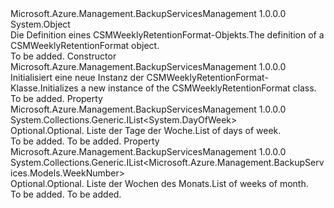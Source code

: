 <Type Name="CSMWeeklyRetentionFormat" FullName="Microsoft.Azure.Management.BackupServices.Models.CSMWeeklyRetentionFormat">
  <TypeSignature Language="C#" Value="public class CSMWeeklyRetentionFormat" />
  <TypeSignature Language="ILAsm" Value=".class public auto ansi beforefieldinit CSMWeeklyRetentionFormat extends System.Object" />
  <TypeSignature Language="DocId" Value="T:Microsoft.Azure.Management.BackupServices.Models.CSMWeeklyRetentionFormat" />
  <TypeSignature Language="VB.NET" Value="Public Class CSMWeeklyRetentionFormat" />
  <TypeSignature Language="F#" Value="type CSMWeeklyRetentionFormat = class" />
  <AssemblyInfo>
    <AssemblyName>Microsoft.Azure.Management.BackupServicesManagement</AssemblyName>
    <AssemblyVersion>1.0.0.0</AssemblyVersion>
  </AssemblyInfo>
  <Base>
    <BaseTypeName>System.Object</BaseTypeName>
  </Base>
  <Interfaces />
  <Docs>
    <summary>
            <span data-ttu-id="2cc3b-101">Die Definition eines CSMWeeklyRetentionFormat-Objekts.</span><span class="sxs-lookup"><span data-stu-id="2cc3b-101">The definition of a CSMWeeklyRetentionFormat object.</span></span>
            </summary>
    <remarks>To be added.</remarks>
  </Docs>
  <Members>
    <Member MemberName=".ctor">
      <MemberSignature Language="C#" Value="public CSMWeeklyRetentionFormat ();" />
      <MemberSignature Language="ILAsm" Value=".method public hidebysig specialname rtspecialname instance void .ctor() cil managed" />
      <MemberSignature Language="DocId" Value="M:Microsoft.Azure.Management.BackupServices.Models.CSMWeeklyRetentionFormat.#ctor" />
      <MemberSignature Language="VB.NET" Value="Public Sub New ()" />
      <MemberType>Constructor</MemberType>
      <AssemblyInfo>
        <AssemblyName>Microsoft.Azure.Management.BackupServicesManagement</AssemblyName>
        <AssemblyVersion>1.0.0.0</AssemblyVersion>
      </AssemblyInfo>
      <Parameters />
      <Docs>
        <summary>
            <span data-ttu-id="2cc3b-102">Initialisiert eine neue Instanz der CSMWeeklyRetentionFormat-Klasse.</span><span class="sxs-lookup"><span data-stu-id="2cc3b-102">Initializes a new instance of the CSMWeeklyRetentionFormat class.</span></span>
            </summary>
        <remarks>To be added.</remarks>
      </Docs>
    </Member>
    <Member MemberName="DaysOfTheWeek">
      <MemberSignature Language="C#" Value="public System.Collections.Generic.IList&lt;DayOfWeek&gt; DaysOfTheWeek { get; set; }" />
      <MemberSignature Language="ILAsm" Value=".property instance class System.Collections.Generic.IList`1&lt;valuetype System.DayOfWeek&gt; DaysOfTheWeek" />
      <MemberSignature Language="DocId" Value="P:Microsoft.Azure.Management.BackupServices.Models.CSMWeeklyRetentionFormat.DaysOfTheWeek" />
      <MemberSignature Language="VB.NET" Value="Public Property DaysOfTheWeek As IList(Of DayOfWeek)" />
      <MemberSignature Language="F#" Value="member this.DaysOfTheWeek : System.Collections.Generic.IList&lt;DayOfWeek&gt; with get, set" Usage="Microsoft.Azure.Management.BackupServices.Models.CSMWeeklyRetentionFormat.DaysOfTheWeek" />
      <MemberType>Property</MemberType>
      <AssemblyInfo>
        <AssemblyName>Microsoft.Azure.Management.BackupServicesManagement</AssemblyName>
        <AssemblyVersion>1.0.0.0</AssemblyVersion>
      </AssemblyInfo>
      <ReturnValue>
        <ReturnType>System.Collections.Generic.IList&lt;System.DayOfWeek&gt;</ReturnType>
      </ReturnValue>
      <Docs>
        <summary>
            <span data-ttu-id="2cc3b-103">Optional.</span><span class="sxs-lookup"><span data-stu-id="2cc3b-103">Optional.</span></span> <span data-ttu-id="2cc3b-104">Liste der Tage der Woche.</span><span class="sxs-lookup"><span data-stu-id="2cc3b-104">List of days of week.</span></span>
            </summary>
        <value>To be added.</value>
        <remarks>To be added.</remarks>
      </Docs>
    </Member>
    <Member MemberName="WeeksOfTheMonth">
      <MemberSignature Language="C#" Value="public System.Collections.Generic.IList&lt;Microsoft.Azure.Management.BackupServices.Models.WeekNumber&gt; WeeksOfTheMonth { get; set; }" />
      <MemberSignature Language="ILAsm" Value=".property instance class System.Collections.Generic.IList`1&lt;valuetype Microsoft.Azure.Management.BackupServices.Models.WeekNumber&gt; WeeksOfTheMonth" />
      <MemberSignature Language="DocId" Value="P:Microsoft.Azure.Management.BackupServices.Models.CSMWeeklyRetentionFormat.WeeksOfTheMonth" />
      <MemberSignature Language="VB.NET" Value="Public Property WeeksOfTheMonth As IList(Of WeekNumber)" />
      <MemberSignature Language="F#" Value="member this.WeeksOfTheMonth : System.Collections.Generic.IList&lt;Microsoft.Azure.Management.BackupServices.Models.WeekNumber&gt; with get, set" Usage="Microsoft.Azure.Management.BackupServices.Models.CSMWeeklyRetentionFormat.WeeksOfTheMonth" />
      <MemberType>Property</MemberType>
      <AssemblyInfo>
        <AssemblyName>Microsoft.Azure.Management.BackupServicesManagement</AssemblyName>
        <AssemblyVersion>1.0.0.0</AssemblyVersion>
      </AssemblyInfo>
      <ReturnValue>
        <ReturnType>System.Collections.Generic.IList&lt;Microsoft.Azure.Management.BackupServices.Models.WeekNumber&gt;</ReturnType>
      </ReturnValue>
      <Docs>
        <summary>
            <span data-ttu-id="2cc3b-105">Optional.</span><span class="sxs-lookup"><span data-stu-id="2cc3b-105">Optional.</span></span> <span data-ttu-id="2cc3b-106">Liste der Wochen des Monats.</span><span class="sxs-lookup"><span data-stu-id="2cc3b-106">List of weeks of month.</span></span>
            </summary>
        <value>To be added.</value>
        <remarks>To be added.</remarks>
      </Docs>
    </Member>
  </Members>
</Type>